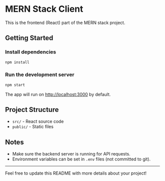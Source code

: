 # MERN Stack Client

This is the frontend (React) part of the MERN stack project.

## Getting Started

### Install dependencies
```bash
npm install
```

### Run the development server
```bash
npm start
```

The app will run on [http://localhost:3000](http://localhost:3000) by default.

## Project Structure
- `src/` - React source code
- `public/` - Static files

## Notes
- Make sure the backend server is running for API requests.
- Environment variables can be set in `.env` files (not committed to git).

---
Feel free to update this README with more details about your project!
